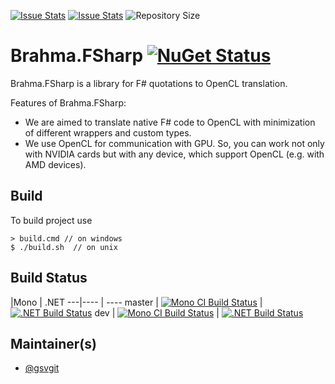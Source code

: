 [![Issue Stats](http://issuestats.com/github/YaccConstructor/Brahma.FSharp/badge/issue)](http://issuestats.com/github/YaccConstructor/Brahma.FSharp)
[![Issue Stats](http://issuestats.com/github/YaccConstructor/Brahma.FSharp/badge/pr)](http://issuestats.com/github/YaccConstructor/Brahma.FSharp)
![Repository Size](https://reposs.herokuapp.com/?path=YaccConstructor/Brahma.FSharp)

# Brahma.FSharp [![NuGet Status](http://img.shields.io/nuget/v/Brahma.FSharp.svg?style=flat)](https://www.nuget.org/packages/Brahma.FSharp/)

Brahma.FSharp is a library for F# quotations to OpenCL translation.

Features of Brahma.FSharp:
* We are aimed to translate native F# code to OpenCL with minimization of different wrappers and custom types.
* We use OpenCL for communication with GPU. So, you can work not only with NVIDIA cards but with any device, which support OpenCL (e.g. with AMD devices).

## Build

To build project use 

    > build.cmd // on windows    
    $ ./build.sh  // on unix
  

## Build Status

   |Mono | .NET
---|---- | ----
master | [![Mono CI Build Status](https://img.shields.io/travis/YaccConstructor/Brahma.FSharp/master.svg)](https://travis-ci.org/YaccConstructor/Brahma.FSharp) | [![.NET Build Status](https://img.shields.io/appveyor/ci/gsvgit/brahma-fsharp/master.svg)](https://ci.appveyor.com/project/gsvgit/brahma-fsharp)
dev | [![Mono CI Build Status](https://img.shields.io/travis/YaccConstructor/Brahma.FSharp/dev.svg)](https://travis-ci.org/YaccConstructor/Brahma.FSharp) | [![.NET Build Status](https://img.shields.io/appveyor/ci/gsvgit/brahma-fsharp/dev.svg)](https://ci.appveyor.com/project/gsvgit/brahma-fsharp)

## Maintainer(s)

- [@gsvgit](https://github.com/gsvgit)
